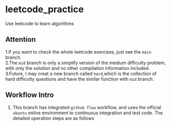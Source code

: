 # leetcode_practice
Use leetcode to learn algorithms

## Attention
1.If you want to check the whole leetcode exercises, just see the `main` branch.<br>
2.The `mid` branch is only a simplify version of the medium difficulty problem, with only the solution and no other compilation information included.<br>
3.Future, I may creat a new branch called `hard`,which is the collection of hard difficulty questions and have the similar function with `mid` branch.<br>

## Workflow Intro
1. This branch has integrated `github flow` workflow, and uses the official `ubuntu` online environment to continuous integration and test code. The detailed operation steps are as follows
